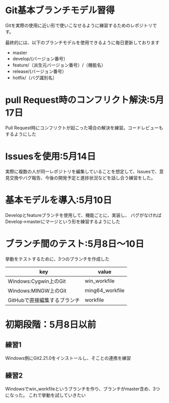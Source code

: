 ﻿# Git基本ブランチモデル習得
Gitを実際の使用に近い形で使いこなせるように練習するためのレポジトリです。

最終的には、以下のブランチモデルを使用できるように毎日更新しております

- master
- develop/(バージョン番号）
- feature/（派生元バージョン番号）/（機能名）
- release/(バージョン番号）
- hotfix/（バグ識別名）

# pull Request時のコンフリクト解決:5月17日
Pull Request時にコンフリクトが起こった場合の解決を練習。コードレビューもするようにした

# Issuesを使用:5月14日
実際に複数の人が同一レポジトリを編集していることを想定して、Issuesで、意見交換やバグ報告、今後の開発予定と進捗状況などを話し合う練習をした。


# 基本モデルを導入:5月10日
Developとfeatureブランチを使用して、機能ごとに、実装し、
バグがなければDevelop→masterにマージという形を練習するようにした



# ブランチ間のテスト:5月8日～10日
挙動をテストするために、3つのブランチを作成した

|key|value|
|----|----|
|Windows:Cygwin上のGit|win_workfile|
|Windows:MINGW上のGit|ming64_workfile|
|GitHubで直接編集するブランチ|workfile|



# 初期段階：5月8日以前

## 練習1
Windows側にGit2.21.0をインストールし、そことの連携を練習

## 練習2
Windowsでwin_workfileというブランチを作り、ブランチがmaster含め、3つになった。
これで挙動を試していきたい

